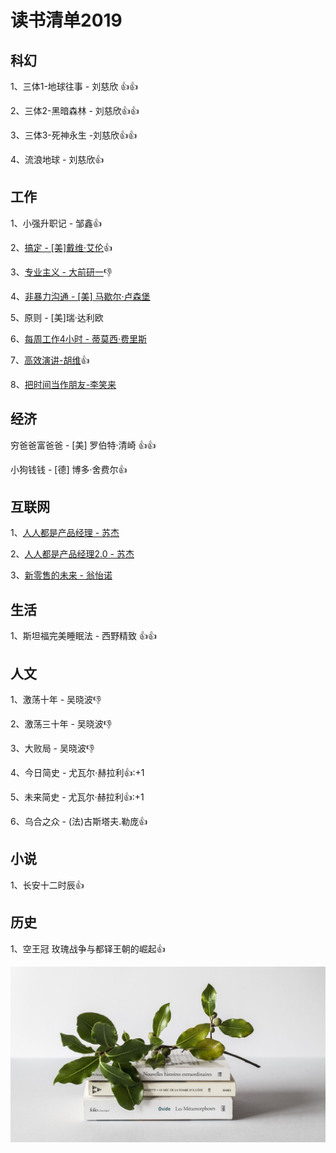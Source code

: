 # 读书清单2019

## 科幻

1、三体1-地球往事 - 刘慈欣 :+1::+1:

2、三体2-黑暗森林 - 刘慈欣:+1::+1:

3、三体3-死神永生 -刘慈欣:+1::+1:

4、流浪地球 - 刘慈欣:+1:

## 工作

1、小强升职记 - 邹鑫:+1:

2、[搞定 - [美]戴维·艾伦](https://www.lanzous.com/i59re0f):+1:

3、[专业主义 - 大前研一](https://www.lanzous.com/i59r96b):-1:

4、[非暴力沟通 - [美] 马歇尔·卢森堡](https://www.lanzous.com/i59r8cb)

5、原则 - [美]瑞·达利欧

6、[每周工作4小时 - 蒂莫西·费里斯](https://www.lanzous.com/i5apseh)

7、[高效演讲-胡维](https://www.lanzous.com/i59r8hg):+1:

8、[把时间当作朋友-李笑来](https://www.lanzous.com/i5lopxi)

## 经济

穷爸爸富爸爸 - [美] 罗伯特·清崎 :+1::+1:

小狗钱钱 -  [德] 博多·舍费尔:+1:

## 互联网

1、[人人都是产品经理 - 苏杰](https://www.lanzous.com/i59r94j)

2、[人人都是产品经理2.0 - 苏杰](https://www.lanzous.com/i59r8la)

3、[新零售的未来 -  翁怡诺](https://www.lanzous.com/i59r8nc)

## 生活

1、斯坦福完美睡眠法 - 西野精致 :+1::+1:

## 人文

1、激荡十年 - 吴晓波:-1:

2、激荡三十年 - 吴晓波:-1:

3、大败局 - 吴晓波:-1:

4、今日简史 - 尤瓦尔·赫拉利:+1::+1

5、未来简史 - 尤瓦尔·赫拉利:+1::+1

6、乌合之众 - (法)古斯塔夫.勒庞:+1:

## 小说

1、长安十二时辰:+1:

## 历史

1、空王冠 玫瑰战争与都铎王朝的崛起:+1:



![](https://raw.githubusercontent.com/zhanminjie/mybigimage/master/blogimage/to%20do%20list.jpg)